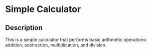 # Simple Calculator

## Description

This is a simple calculator that performs basic arithmetic operations: addition, subtraction, multiplication, and division.
